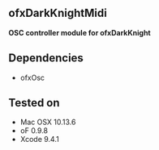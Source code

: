 ## ofxDarkKnightMidi ##

**OSC controller module for ofxDarkKnight**

## Dependencies
- ofxOsc

## Tested on
- Mac OSX 10.13.6  
- oF 0.9.8  
- Xcode 9.4.1